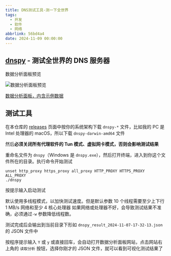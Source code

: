 ```yaml
---
title: DNS测试工具-测一下全世界
tags: 
  - 开发
  - 软件
  - 网络
abbrlink: 56bd4a4
date: 2024-11-09 00:00:00
---
```


## [dnspy](https://github.com/xxnuo/dns-benchmark) - 测试全世界的 DNS 服务器

数据分析面板预览

![数据分析面板预览](https://ghp.ci/https://raw.githubusercontent.com/xxnuo/dns-benchmark/master/images/preview.png)

[数据分析面板，内含示例数据](https://bench.dash.2020818.xyz/)

## 测试工具

在本仓库的 [releases](https://github.com/xxnuo/dns-benchmark/releases) 页面中按你的系统架构下载 `dnspy-*` 文件，比如我的 PC 是 Intel 处理器的 macOS，所以下载 `dnspy-darwin-amd64` 文件

然后**必须关闭所有代理软件的 Tun 模式、虚拟网卡模式，否则会影响测试结果**

重命名文件为 `dnspy`（Windows 是 `dnspy.exe`），然后打开终端，进入到你这个文件所在的目录。执行命令开始测试

```
unset http_proxy https_proxy all_proxy HTTP_PROXY HTTPS_PROXY ALL_PROXY
./dnspy
```

按提示输入启动测试

默认使用多线程模式，以加快测试速度。但是默认参数 10 个线程需要至少上下行 1 MB/s 网络和至少 4 核心处理器
如果网络或处理器不好，会导致测试结果不准确，必须通过`-w` 参数降低线程数。

测试完成后会输出到当前目录下形如 `dnspy_result_2024-11-07-17-32-13.json` 的 JSON 文件中

按程序提示输入 `Y` 或 `y` 或直接回车，会自动打开数据分析面板网站，点击网站右上角的 `读取分析` 按钮，选择你刚才的 JSON 文件，就可以看到可视化测试结果了
